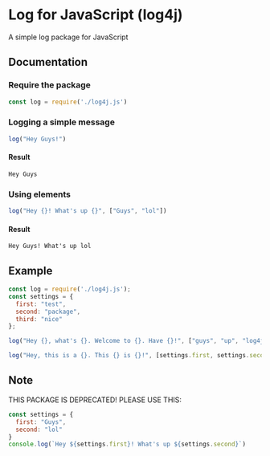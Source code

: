 # Log for JavaScript (log4j)
A simple log package for JavaScript

## Documentation
### Require the package
```js
const log = require('./log4j.js')
```

### Logging a simple message
```js
log("Hey Guys!")
```
#### Result
```
Hey Guys
```

### Using elements
```js
log("Hey {}! What's up {}", ["Guys", "lol"])
```
#### Result
```
Hey Guys! What's up lol
```

## Example
```js
const log = require('./log4j.js');
const settings = {
  first: "test",
  second: "package",
  third: "nice"
};

log("Hey {}, what's {}. Welcome to {}. Have {}!", ["guys", "up", "log4j", "fun"])

log("Hey, this is a {}. This {} is {}!", [settings.first, settings.second, settings.third])
```

## Note
THIS PACKAGE IS DEPRECATED! PLEASE USE THIS:
```js
const settings = {
  first: "Guys",
  second: "lol"
}
console.log(`Hey ${settings.first}! What's up ${settings.second}`)
```
